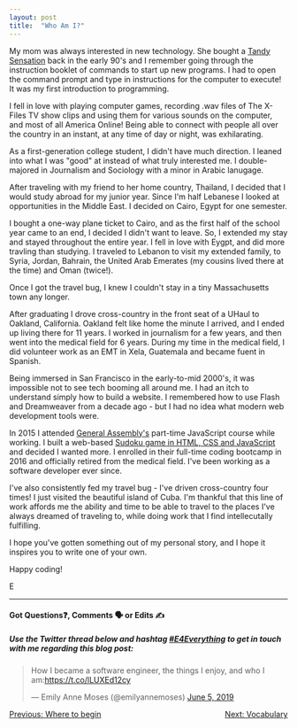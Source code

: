 ```yaml
---
layout: post
title:  "Who Am I?"
---
```


My mom was always interested in new technology. She bought a [Tandy Sensation][tandy] back in the early 90's and I remember going through the instruction booklet of commands to start up new programs. I had to open the command prompt and type in instructions for the computer to execute! It was my first introduction to programming.

I fell in love with playing computer games, recording .wav files of The X-Files TV show clips and using them for various sounds on the computer, and most of all America Online!  Being able to connect with people all over the country in an instant, at any time of day or night, was exhilarating.

As a first-generation college student, I didn't have much direction. I leaned into what I was "good" at instead of what truly interested me. I double-majored in Journalism and Sociology with a minor in Arabic lanugage.

After traveling with my friend to her home country, Thailand, I decided that I would study abroad for my junior year. Since I'm half Lebanese I looked at opportunities in the Middle East.  I decided on Cairo, Egypt for one semester.  

I bought a one-way plane ticket to Cairo, and as the first half of the school year came to an end, I decided I didn't want to leave. So, I extended my stay and stayed throughout the entire year.  I fell in love with Eygpt, and did more travling than studying. I traveled to Lebanon to visit my extended family, to Syria, Jordan, Bahrain, the United Arab Emerates (my cousins lived there at the time) and Oman (twice!).

Once I got the travel bug, I knew I couldn't stay in a tiny Massachusetts town any longer.

After graduating I drove cross-country in the front seat of a UHaul to Oakland, California. Oakland felt like home the minute I arrived, and I ended up living there for 11 years.  I worked in journalism for a few years, and then went into the medical field for 6 years. During my time in the medical field, I did volunteer work as an EMT in Xela, Guatemala and became fuent in Spanish.

Being immersed in San Francisco in the early-to-mid 2000's, it was impossible not to see tech booming all around me. I had an itch to understand simply how to build a website. I remembered how to use Flash and Dreamweaver from a decade ago - but I had no idea what modern web development tools were.

In 2015 I attended [General Assembly's][ga] part-time JavaScript course while working. I built a web-based [Sudoku game in HTML, CSS and JavaScript][sudoku] and decided I wanted more. I enrolled in their full-time coding bootcamp in 2016 and officially retired from the medical field. I've been working as a software developer ever since.

I've also consistently fed my travel bug - I've driven cross-country four times! I just visited the beautiful island of Cuba. I'm thankful that this line of work affords me the ability and time to be able to travel to the places I've always dreamed of traveling to, while doing work that I find intellecutally fulfilling.

I hope you've gotten something out of my personal story, and I hope it inspires you to write one of your own.

Happy coding!

E
<hr>
<h4>Got Questions❓, Comments 🗣 or Edits ✍</h4>
<h5>Use the Twitter thread below and hashtag <a href="https://twitter.com/hashtag/e4everything?f=tweets&vertical=default&lang=en" target="_blank">#E4Everything</a> to get in touch with me regarding this blog post:</h5>

<blockquote class="twitter-tweet" data-lang="en"><p lang="en" dir="ltr">How I became a software engineer, the things I enjoy, and who I am:<a href="https://t.co/lLUXEd12cy">https://t.co/lLUXEd12cy</a></p>&mdash; Emily Anne Moses (@emilyannemoses) <a href="https://twitter.com/emilyannemoses/status/1136356773043085312?ref_src=twsrc%5Etfw">June 5, 2019</a></blockquote>
<script async src="https://platform.twitter.com/widgets.js" charset="utf-8"></script>

<span><a href="https://emilyannemoses.github.io/blog/2019/05/31/where-to-begin.html" style="float:left;">Previous: Where to begin</a><a href="https://emilyannemoses.github.io/blog/2019/06/02/vocabulary.html" style="float:right;">Next: Vocabulary</a></span>

[tandy]: https://www.youtube.com/watch?v=6ZIF2mw6fK4
[ga]: https://generalassemb.ly/locations/san-francisco
[sudoku]: https://codepen.io/emilyannemoses/pen/OYrvqx